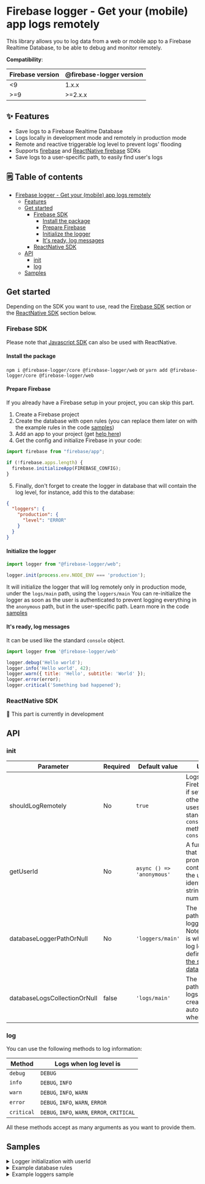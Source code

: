 # Firebase logger - Get your (mobile) app logs remotely

This library allows you to log data from a web or mobile app to a Firebase Realtime Database, to be able to debug and
monitor remotely.

**Compatibility**:

|Firebase version|@firebase-logger version|
|---|---|
| <9 | 1.x.x |
| >=9 | >=2.x.x |

## ✨ Features

- Save logs to a Firebase Realtime Database
- Logs locally in development mode and remotely in production mode
- Remote and reactive triggerable log level to prevent logs' flooding
- Supports [firebase](https://www.npmjs.com/package/firebase)
  and [ReactNative firebase](https://www.npmjs.com/package/react-native-firebase) SDKs
- Save logs to a user-specific path, to easily find user's logs

## 🗒️ Table of contents
* [Firebase logger - Get your (mobile) app logs remotely](#firebase-logger---get-your-mobile-app-logs-remotely)
    * [Features](#-features)
    * [Get started](#get-started)
        * [Firebase SDK](#firebase-sdk)
            * [Install the package](#install-the-package)
            * [Prepare Firebase](#prepare-firebase)
            * [Initialize the logger](#initialize-the-logger)
            * [It's ready, log messages](#its-ready-log-messages)
        * [ReactNative SDK](#reactnative-sdk)
    * [API](#api)
        * [init](#init)
        * [log](#log)
    * [Samples](#samples)


## Get started

Depending on the SDK you want to use, read
the [Firebase SDK](#firebase-sdk) section or the
[ReactNative SDK](#reactnative-sdk) section below.

### Firebase SDK

Please note that [Javascript SDK](https://www.npmjs.com/package/firebase) can also be used with ReactNative.

#### Install the package

`npm i @firebase-logger/core @firebase-logger/web`
or
`yarn add @firebase-logger/core @firebase-logger/web`

#### Prepare Firebase

If you already have a Firebase setup in your project, you can skip this part.

1. Create a Firebase project
2. Create the database with open rules (you can replace them later on with
   the example rules in the code [samples](#samples))
3. Add an app to your project (get [help here](https://support.google.com/firebase/answer/9326094))
4. Get the config and initialize Firebase in your code:

```javascript
import firebase from "firebase/app";

if (!firebase.apps.length) {
  firebase.initializeApp(FIREBASE_CONFIG);
}
```

5. Finally, don't forget to create the logger in database that will contain the log level, for instance, add this to the
   database:

```json
{
  "loggers": {
    "production": {
      "level": "ERROR"
    }
  }
}
```

#### Initialize the logger

```javascript
import logger from "@firebase-logger/web";

logger.init(process.env.NODE_ENV === 'production');
```

It will initialize the logger that will log remotely only in production mode, under the `logs/main` path, using
the `loggers/main`
You can re-initialize the logger as soon as the user is authenticated to prevent logging everything in the `anonymous`
path, but in the user-specific path. Learn more in the code [samples](#samples)

#### It's ready, log messages
It can be used like the standard `console` object.
```javascript
import logger from '@firebase-logger/web'

logger.debug('Hello world');
logger.info('Hello world', 42);
logger.warn({ title: 'Hello', subtitle: 'World' });
logger.error(error);
logger.critical('Something bad happened');
```

### ReactNative SDK
🚧 This part is currently in development

## API

### init

| Parameter | Required | Default value | Usage |
| ------ | ------ | ------ | ------ |
| shouldLogRemotely | No | `true` | Logs to Firebase only if set to true, otherwise, uses the standard `console` methods like `console.error` |
| getUserId | No | `async () => 'anonymous'` | A function that returns a promise containing the user identifier as a string or a number |
| databaseLoggerPathOrNull | No | `'loggers/main'` | The database path to the logger data. Note that this is where the log level is defined ([see the sample data](https://github.com/BearStudio/firebase-logger#example-loggers-sample)) |
| databaseLogsCollectionOrNull | false | `'logs/main'` | The database path to the logs. It gets created automatically when logging |

### log

You can use the following methods to log information:

| Method | Logs when log level is |
| ------ | ------ |
| `debug` | `DEBUG` |
| `info` | `DEBUG`, `INFO` |
| `warn` | `DEBUG`, `INFO`, `WARN` |
| `error` | `DEBUG`, `INFO`, `WARN`, `ERROR` |
| `critical` | `DEBUG`, `INFO`, `WARN`, `ERROR`, `CRITICAL` |

All these methods accept as many arguments as you want to provide them.

## Samples

<details id="logger-initialization-user-id">
    <summary>Logger initialization with userId</summary>

    const onUserAuthenticated = () => {
      logger.init(
        process.env.NODE_ENV === 'production',
        () => AsyncStorage.getItem('@myApp/userEMail'), // can return a promise
        'loggers/production',
        'logs/production'
      );
    }
    
</details>


<details id="example-database-rules">
    <summary>Example database rules</summary>
    
    {
      "rules": {
        "loggers": {
          ".read": true,
          ".write": false
        },
        "logs-dev": {
          ".read": false,
          ".write": true
        },
        "logs-staging": {
          ".read": false,
          ".write": true
        },
        "logs-prod": {
          ".read": false,
          ".write": true
        }
      }
    }
</details>


<details id="example-loggers-sample">
    <summary>Example loggers sample</summary>
    
    {
      "loggers": {
        "dev": {
          "level": "WARN"
        },
        "staging": {
          "level": "CRITICAL"
        },
        "prod": {
          "level": "CRITICAL"
        }
      }
    }
</details>
